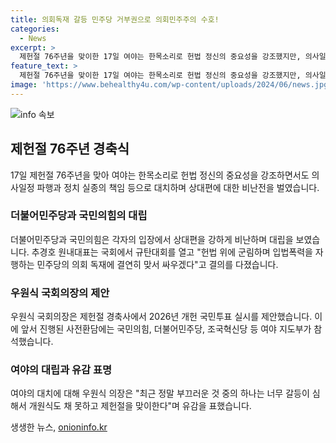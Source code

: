 ```yaml
---
title: 의회독재 갈등 민주당 거부권으로 의회민주주의 수호!
categories:
  - News
excerpt: >
  제헌절 76주년을 맞이한 17일 여야는 한목소리로 헌법 정신의 중요성을 강조했지만, 의사일정 파행과 정치 실종으로 대치하며 서로에 비난전을 벌였다. 국민의힘은 거야 더불어민주당의 각종 특검 추진을 비난하고, 더불어민주당은 윤석열 대통령의 거듭된 재의요구권 행사를 비판했다. 이에 대해 추경호 원내대표는 의회 독재에 결연히 맞서 싸우겠다고, 이재명 대표 후보는 주권재민의 원칙을 바로 세우겠다고 다짐했다. 2026년 개헌 국민투표를 제안한 우원식 국회의장은 여야 대치에 대해 유감을 표했다.
feature_text: >
  제헌절 76주년을 맞이한 17일 여야는 한목소리로 헌법 정신의 중요성을 강조했지만, 의사일정 파행과 정치 실종으로 대치하며 서로에 비난전을 벌였다. 국민의힘은 거야 더불어민주당의 각종 특검 추진을 비난하고, 더불어민주당은 윤석열 대통령의 거듭된 재의요구권 행사를 비판했다. 이에 대해 추경호 원내대표는 의회 독재에 결연히 맞서 싸우겠다고, 이재명 대표 후보는 주권재민의 원칙을 바로 세우겠다고 다짐했다. 2026년 개헌 국민투표를 제안한 우원식 국회의장은 여야 대치에 대해 유감을 표했다.
image: 'https://www.behealthy4u.com/wp-content/uploads/2024/06/news.jpg'
---
```


<p><img src="https://www.behealthy4u.com/wp-content/uploads/2024/06/news.jpg" alt="info 속보" /></p>

<h2 data-ke-size="size26">제헌절 76주년 경축식</h2>

<p data-ke-size="size16">17일 제헌절 76주년을 맞아 여야는 한목소리로 헌법 정신의 중요성을 강조하면서도 의사일정 파행과 정치 실종의 책임 등으로 대치하며 상대편에 대한 비난전을 벌였습니다.</p>

<h3>더불어민주당과 국민의힘의 대립</h3>

<p data-ke-size="size16">더불어민주당과 국민의힘은 각자의 입장에서 상대편을 강하게 비난하며 대립을 보였습니다. 추경호 원내대표는 국회에서 규탄대회를 열고 "헌법 위에 군림하며 입법폭력을 자행하는 민주당의 의회 독재에 결연히 맞서 싸우겠다"고 결의를 다졌습니다.</p>

<h3>우원식 국회의장의 제안</h3>

<p data-ke-size="size16">우원식 국회의장은 제헌절 경축사에서 2026년 개헌 국민투표 실시를 제안했습니다. 이에 앞서 진행된 사전환담에는 국민의힘, 더불어민주당, 조국혁신당 등 여야 지도부가 참석했습니다.</p>

<h3>여야의 대립과 유감 표명</h3>

<p data-ke-size="size16">여야의 대치에 대해 우원식 의장은 "최근 정말 부끄러운 것 중의 하나는 너무 갈등이 심해서 개원식도 채 못하고 제헌절을 맞이한다"며 유감을 표했습니다.</p>
생생한 뉴스, <a href="https://onioninfo.kr" rel="dofollow">onioninfo.kr</a>


